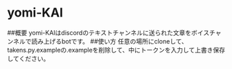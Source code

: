 # yomi-KAI
##概要
yomi-KAIはdiscordのテキストチャンネルに送られた文章をボイスチャンネルで読み上げるbotです。
##使い方
任意の場所にcloneして、takens.py.exampleの.exampleを削除して、中にトークンを入力して上書き保存してください。
